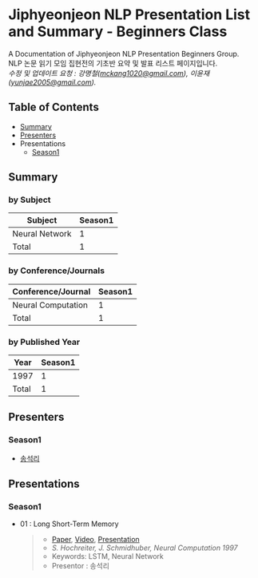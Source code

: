 # Jiphyeonjeon NLP Presentation List and Summary - Beginners Class
A Documentation of Jiphyeonjeon NLP Presentation Beginners Group.<br>
NLP 논문 읽기 모임 집현전의 기초반 요약 및 발표 리스트 페이지입니다.<br>
*수정 및 업데이트 요청 : 강명철(mckang1020@gmail.com), 이윤재(yunjae2005@gmail.com).*

## Table of Contents
- [Summary](#Summary)
- [Presenters](#Presenters)
- Presentations
  - [Season1](#Season1)

## Summary
### by Subject
| Subject | Season1 |
|---|---|
| Neural Network | 1 |
| Total | 1 |

### by Conference/Journals
| Conference/Journal | Season1 |
| --- | --- |
| Neural Computation | 1 |
| Total | 1 |

### by Published Year
| Year | Season1 |
| --- | --- |
| 1997 | 1 |
| Total | 1 |

## Presenters
### Season1
- [송석리](https://www.youtube.com/channel/UCi_yBLEHaNd_kqRtGn3HHsQ)

## Presentations
### Season1
- 01 : Long Short-Term Memory
	> - [Paper](https://www.mitpressjournals.org/doi/abs/10.1162/neco.1997.9.8.1735), [Video](https://youtu.be/HHKSCkPEQfw), [Presentation](https://github.com/jiphyeonjeon/nlp-review/blob/main/Beginners/Season%201/presentation/01.%20LSTM%20논문%20리뷰%20(석리님).pdf)
	> - *S. Hochreiter, J. Schmidhuber,  Neural Computation 1997*
	> - Keywords: LSTM, Neural Network
	> - Presentor : 송석리
